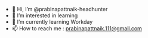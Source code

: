 - 👋 Hi, I’m @prabinapattnaik-headhunter
- 👀 I’m interested in learning
- 🌱 I’m currently learning Workday
- 📫 How to reach me :  prabinapattnaik.111@gmail.com

<!---
prabinapattnaik-headhunter/prabinapattnaik-headhunter is a ✨ special ✨ repository because its `README.md` (this file) appears on your GitHub profile.
You can click the Preview link to take a look at your changes.
--->
